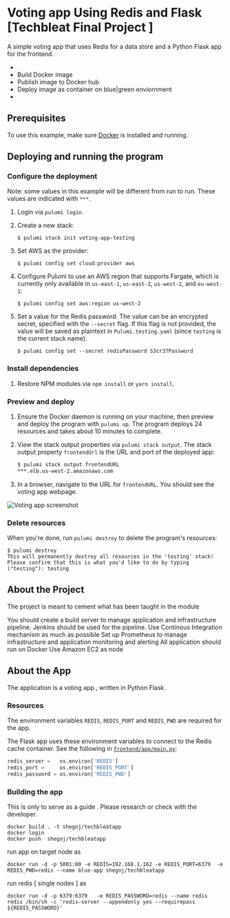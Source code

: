 # Voting app Using Redis and Flask [Techbleat Final Project ]

A simple voting app that uses Redis for a data store and a Python Flask app for the frontend.

- 
- Build  Docker image
- Publish image to Docker hub
- Deploy image as container on blue|green enviornment 
- 

## Prerequisites

To use this example, make sure [Docker](https://docs.docker.com/engine/installation/) is installed and running.

## Deploying and running the program

### Configure the deployment

Note: some values in this example will be different from run to run.  These values are indicated
with `***`.

1.  Login via `pulumi login`.

1.  Create a new stack:

    ```
    $ pulumi stack init voting-app-testing
    ```

1.  Set AWS as the provider:

    ```
    $ pulumi config set cloud:provider aws
    ```

1.  Configure Pulumi to use an AWS region that supports Fargate, which is currently only available in `us-east-1`, `us-east-2`, `us-west-2`, and `eu-west-1`:

    ```
    $ pulumi config set aws:region us-west-2
    ```

1.  Set a value for the Redis password. The value can be an encrypted secret, specified with the `--secret` flag. If this flag is not provided, the value will be saved as plaintext in `Pulumi.testing.yaml` (since `testing` is the current stack name).

    ```
    $ pulumi config set --secret redisPassword S3cr37Password
    ```

### Install dependencies

1.  Restore NPM modules via `npm install` or `yarn install`.

### Preview and deploy

1.  Ensure the Docker daemon is running on your machine, then preview and deploy the program with `pulumi up`. The program deploys 24 resources and takes about 10 minutes to complete.

1.  View the stack output properties via `pulumi stack output`. The stack output property `frontendUrl` is the URL and port of the deployed app:

    ```bash
    $ pulumi stack output frontendURL
    ***.elb.us-west-2.amazonaws.com
    ```

1.  In a browser, navigate to the URL for `frontendURL`. You should see the voting app webpage.

   ![Voting app screenshot](./voting-app-webpage.png)

### Delete resources

When you're done, run `pulumi destroy` to delete the program's resources:

```
$ pulumi destroy
This will permanently destroy all resources in the 'testing' stack!
Please confirm that this is what you'd like to do by typing ("testing"): testing
```

## About the Project 

The project  is meant to cement what has been taught in the module

You should create a build server to manage application and infrastructure pipeline. Jenkins should be used for the pipeline.
Use Continous Integration mechanism as much as possible
Set up Prometheus to manage infrastructure and application monitoring and alerting 
All application should run on Docker 
Use Amazon  EC2 as node
 


## About the App

The application is a voting app , written in Python Flask.

### Resources
The environment variables `REDIS`, `REDIS_PORT`  and `REDIS_PWD` are required for the app.

The Flask app uses these environment variables to connect to the Redis cache container. See the following in [`frontend/app/main.py`](frontend/app/main.py):

```python
redis_server =   os.environ['REDIS']
redis_port =     os.environ['REDIS_PORT']
redis_password = os.environ['REDIS_PWD']

```

### Building the app

This is only to serve as a guide . Please research or check with the developer.

```
docker build . -t shegoj/techbleatapp
docker login 
docker push  shegoj/techbleatapp
```
run app on target node as 
```
docker run -d -p 5001:80 -e REDIS=192.168.1.162 -e REDIS_PORT=6379  -e REDIS_PWD=redis --name blue-app shegoj/techbleatapp
```

run redis [ single nodes ] as 

```
docker run -d -p 6379:6379   -e REDIS_PASSWORD=redis --name redis redis /bin/sh -c 'redis-server --appendonly yes --requirepass ${REDIS_PASSWORD}'
```
